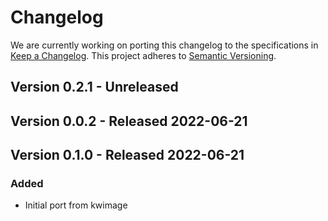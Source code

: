 # Changelog

We are currently working on porting this changelog to the specifications in
[Keep a Changelog](https://keepachangelog.com/en/1.0.0/).
This project adheres to [Semantic Versioning](https://semver.org/spec/v2.0.0.html).

## Version 0.2.1 - Unreleased


## Version 0.0.2 - Released 2022-06-21

## Version 0.1.0 - Released 2022-06-21

### Added
* Initial port from kwimage
